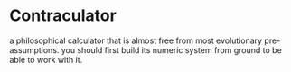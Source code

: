 # Contraculator
a philosophical calculator that is almost free from most evolutionary pre-assumptions. you should first build its numeric system from ground to be able to work with it.
